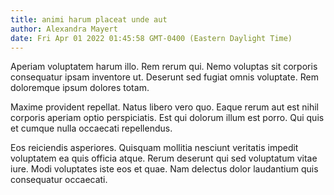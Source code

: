 ```yaml
---
title: animi harum placeat unde aut
author: Alexandra Mayert
date: Fri Apr 01 2022 01:45:58 GMT-0400 (Eastern Daylight Time)
---
```

Aperiam voluptatem harum illo. Rem rerum qui. Nemo voluptas sit corporis consequatur ipsam inventore ut. Deserunt sed fugiat omnis voluptate. Rem doloremque ipsum dolores totam.

 Maxime provident repellat. Natus libero vero quo. Eaque rerum aut est nihil corporis aperiam optio perspiciatis. Est qui dolorum illum est porro. Qui quis et cumque nulla occaecati repellendus.

 Eos reiciendis asperiores. Quisquam mollitia nesciunt veritatis impedit voluptatem ea quis officia atque. Rerum deserunt qui sed voluptatum vitae iure. Modi voluptates iste eos et quae. Nam delectus dolor laudantium quis consequatur occaecati.